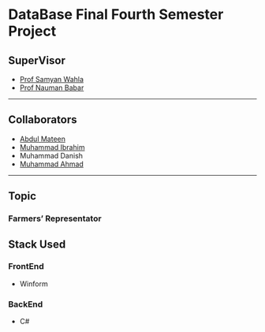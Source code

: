 # DataBase Final Fourth Semester Project

## SuperVisor

- [Prof Samyan Wahla](https://www.linkedin.com/in/samyan-wahla-5b258938)
- [Prof Nauman Babar](https://www.linkedin.com/in/naumanbabar)

---

## Collaborators

- [Abdul Mateen](https://linktr.ee/AbdulMateenzwl)
- [Muhammad Ibrahim](https://linktr.ee/M_ibrahim_pro)
- Muhammad Danish
- [Muhammad Ahmad](https://www.linkedin.com/in/muhammad-ahmad-782b34262)

---

## Topic

### Farmers’ Representator

## Stack Used

### FrontEnd
- Winform
### BackEnd
- C#